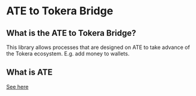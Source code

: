 ATE to Tokera Bridge
=======================

## What is the ATE to Tokera Bridge?

This library allows processes that are designed on ATE to take advance of the Tokera
ecosystem. E.g. add money to wallets.

## What is ATE

[See here](../README.md)